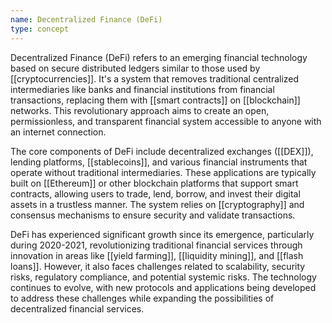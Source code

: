 ```yaml
---
name: Decentralized Finance (DeFi)
type: concept
---
```


Decentralized Finance (DeFi) refers to an emerging financial technology based on secure distributed ledgers similar to those used by [[cryptocurrencies]]. It's a system that removes traditional centralized intermediaries like banks and financial institutions from financial transactions, replacing them with [[smart contracts]] on [[blockchain]] networks. This revolutionary approach aims to create an open, permissionless, and transparent financial system accessible to anyone with an internet connection.

The core components of DeFi include decentralized exchanges ([[DEX]]), lending platforms, [[stablecoins]], and various financial instruments that operate without traditional intermediaries. These applications are typically built on [[Ethereum]] or other blockchain platforms that support smart contracts, allowing users to trade, lend, borrow, and invest their digital assets in a trustless manner. The system relies on [[cryptography]] and consensus mechanisms to ensure security and validate transactions.

DeFi has experienced significant growth since its emergence, particularly during 2020-2021, revolutionizing traditional financial services through innovation in areas like [[yield farming]], [[liquidity mining]], and [[flash loans]]. However, it also faces challenges related to scalability, security risks, regulatory compliance, and potential systemic risks. The technology continues to evolve, with new protocols and applications being developed to address these challenges while expanding the possibilities of decentralized financial services.
